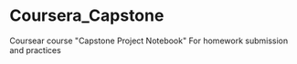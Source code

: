 # Coursera_Capstone
Coursear course "Capstone Project Notebook"
For homework submission and practices
